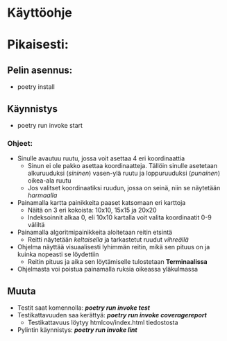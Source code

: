# Käyttöohje

# Pikaisesti:

## Pelin asennus:
- poetry install

## Käynnistys
- poetry run invoke start

### Ohjeet:
- Sinulle avautuu ruutu, jossa voit asettaa 4 eri koordinaattia
  - Sinun ei ole pakko asettaa koordinaatteja. Tällöin sinulle asetetaan alkuruuduksi (*sininen*) vasen-ylä ruutu ja loppuruuduksi (*punainen*) oikea-ala ruutu
  - Jos valitset koordinaatiksi ruudun, jossa on seinä, niin se näytetään *harmaalla*
- Painamalla kartta painikkeita paaset katsomaan eri karttoja
  - Näitä on 3 eri kokoista: 10x10, 15x15 ja 20x20
  - Indeksoinnit alkaa 0, eli 10x10 kartalla voit valita koordinaatit 0-9 väliltä
- Painamalla algoritmipainikkeita aloitetaan reitin etsintä
  - Reitti näytetään *keltaisella* ja tarkastetut ruudut *vihreällä*
- Ohjelma näyttää visuaalisesti lyhimmän reitin, mikä sen pituus on ja kuinka nopeasti se löydettiin
  - Reitin pituus ja aika sen löytämiselle tulostetaan **Terminaalissa**
- Ohjelmasta voi poistua painamalla ruksia oikeassa yläkulmassa

## Muuta
- Testit saat komennolla: ***poetry run invoke test***
- Testikattavuuden saa kerättyä: ***poetry run invoke coveragereport***
  - Testikattavuus löytyy htmlcov/index.html tiedostosta
- Pylintin käynnistys: ***poetry run invoke lint***
